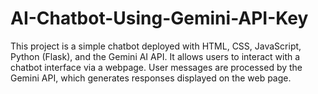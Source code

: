 # AI-Chatbot-Using-Gemini-API-Key
This project is a simple chatbot deployed with HTML, CSS, JavaScript, Python (Flask), and the Gemini AI API. It allows users to interact with a chatbot interface via a webpage. User messages are processed by the Gemini API, which generates responses displayed on the web page.
